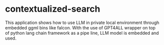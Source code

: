 # contextualized-search
This application shows how to use LLM in private local environment through embedded ggml bins like falcon. With the use of GPT4ALL wrapper on top of python lang chain framework as a pipe line, LLM model is embedded and used.
